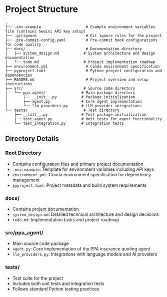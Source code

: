 # Project Structure

```
.
├── .env.example                    # Example environment variables file (contains Gemini API key setup)
├── .gitignore                      # Git ignore rules for the project
├── .pre-commit-config.yaml         # Pre-commit hook configurations for code quality
├── docs/                           # Documentation directory
│   ├── system_design.md           # System architecture and design documentation
│   └── todo.md                    # Project implementation roadmap
├── environment.yml                 # Conda environment specification
├── pyproject.toml                  # Python project configuration and dependencies
├── README.md                       # Project overview and setup instructions
├── src/                           # Source code directory
│   └── ppa_agent/                # Main package directory
│       ├── __init__.py           # Package initialization
│       ├── agent.py              # Core agent implementation
│       └── llm_providers.py      # LLM provider integrations
└── tests/                         # Test directory
    ├── __init__.py               # Test package initialization
    ├── test_agent.py             # Unit tests for agent functionality
    └── test_integration.py       # Integration tests

```

## Directory Details

### Root Directory
- Contains configuration files and primary project documentation
- `.env.example`: Template for environment variables including API keys
- `environment.yml`: Conda environment specification for dependency management
- `pyproject.toml`: Project metadata and build system requirements

### docs/
- Contains project documentation
- `system_design.md`: Detailed technical architecture and design decisions
- `todo.md`: Implementation tasks and project roadmap

### src/ppa_agent/
- Main source code package
- `agent.py`: Core implementation of the PPA insurance quoting agent
- `llm_providers.py`: Integrations with language models and AI providers

### tests/
- Test suite for the project
- Includes both unit tests and integration tests
- Follows standard Python testing practices
